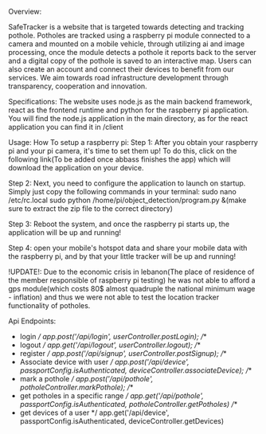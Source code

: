 Overview:

SafeTracker is a website that is targeted towards detecting and tracking pothole.
Potholes are tracked using a raspberry pi module connected to a camera and mounted on a mobile vehicle, through utilizing ai and image processing, once the module detects a pothole it reports back to the server and a digital copy of the pothole is saved to an interactive map.
Users can also create an account and connect their devices to benefit from our services.
We aim towards road infrastructure development through transparency, cooperation and innovation.

Specifications:
The website uses node.js as the main backend framework, react as the frontend runtime and python for the raspberry pi application.
You will find the node.js application in the main directory, as for the react application you can find it in /client

Usage: 
How To setup a raspberry pi:
Step 1: After you obtain your raspberry pi and your pi camera, it's time to set them up!
To do this, click on the following link(To be added once abbass finishes the app) which will download the application on your device.

Step 2: Next, you need to configure the application to launch on startup. Simply just copy the following commands in your terminal:
sudo nano /etc/rc.local
sudo python /home/pi/object_detection/program.py &(make sure to extract the zip file to the correct directory)

Step 3: Reboot the system, and once the raspberry pi starts up, the application will be up and running!

Step 4: open your mobile's hotspot data and share your mobile data with the raspberry pi, and by that your little tracker will be up and running!

!UPDATE!: Due to the economic crisis in lebanon(The place of residence of the member responsible of raspberry pi testing) he was not able to afford a gps module(which costs 80$ almost quadruple the national minimum wage - inflation) and thus we were not able to test the location tracker functionality of potholes.

Api Endpoints:


 * login
 */
app.post('/api/login', userController.postLogin);
/**
 * logout
 */
app.get('/api/logout', userController.logout);
/**
 * register
 */
app.post('/api/signup', userController.postSignup);
/**
 * Associate device with user
 */
app.post('/api/device', passportConfig.isAuthenticated, deviceController.associateDevice);
/**
 * mark a pothole
 */
app.post('/api/pothole', potholeController.markPothole);
/**
 * get potholes in a specific range
 */
app.get('/api/pothole', passportConfig.isAuthenticated, potholeController.getPotholes)
/**
 * get devices of a user
 */
app.get('/api/device', passportConfig.isAuthenticated, deviceController.getDevices)



